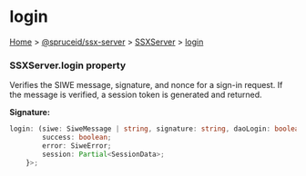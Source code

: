 # login

[Home](https://github.com/spruceid/ssx/blob/main/documentation/reference/ssx-server/index.md) > [@spruceid/ssx-server](../) > [SSXServer](./) > [login](ssx-server.ssxserver.login.md)

### SSXServer.login property

Verifies the SIWE message, signature, and nonce for a sign-in request. If the message is verified, a session token is generated and returned.

**Signature:**

```typescript
login: (siwe: SiweMessage | string, signature: string, daoLogin: boolean, nonce: string) => Promise<{
        success: boolean;
        error: SiweError;
        session: Partial<SessionData>;
    }>;
```
